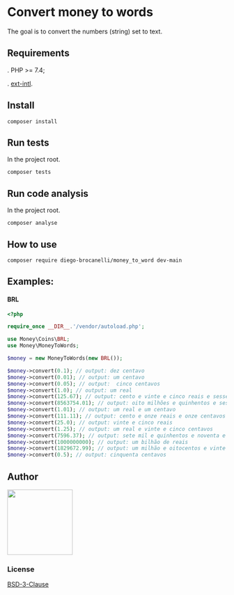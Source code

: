 # Convert money to words

The goal is to convert the numbers (string) set to text.



## Requirements

. PHP >= 7.4;

. [ext-intl](http://php.net/manual/pt_BR/book.intl.php).

## Install

```
composer install
```

## Run tests

In the project root.

```
composer tests
```

## Run code analysis

In the project root.

```
composer analyse
```

## How to use

```
composer require diego-brocanelli/money_to_word dev-main
```

## Examples:
#### BRL <Brazilian currency>

```php
<?php

require_once __DIR__.'/vendor/autoload.php';

use Money\Coins\BRL;
use Money\MoneyToWords;

$money = new MoneyToWords(new BRL());

$money->convert(0.1); // output: dez centavo
$money->convert(0.01); // output: um centavo
$money->convert(0.05); // output:  cinco centavos
$money->convert(1.0); // output: um real
$money->convert(125.67); // output: cento e vinte e cinco reais e sessenta e sete centavos
$money->convert(8563754.01); // output: oito milhões e quinhentos e sessenta e três mil e setecentos e cinquenta e quatro reais e um centavo
$money->convert(1.01); // output: um real e um centavo
$money->convert(111.11); // output: cento e onze reais e onze centavos
$money->convert(25.0); // output: vinte e cinco reais
$money->convert(1.25); // output: um real e vinte e cinco centavos
$money->convert(7596.37); // output: sete mil e quinhentos e noventa e seis reais e trinta e sete centavos
$money->convert(1000000000); // output: um bilhão de reais 
$money->convert(1829672.99); // output: um milhão e oitocentos e vinte e nove mil e seiscentos e setenta e dois reais e noventa e nove centavos 
$money->convert(0.5); // output: cinquenta centavos
```

## Author
<a href="https://www.diegobrocanelli.com.br/">
<img src="https://avatars2.githubusercontent.com/u/4108889?s=460&v=4" width="150px">
</a>

### License
[BSD-3-Clause](LICENSE)
